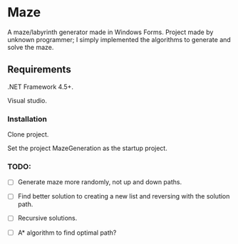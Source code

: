 # Maze #

A maze/labyrinth generator made in Windows Forms. Project made by unknown programmer; I simply implemented the algorithms to generate and solve the maze.

## Requirements ##

.NET Framework 4.5+.

Visual studio.

### Installation ###

Clone project.

Set the project MazeGeneration as the startup project.

### TODO:

- [ ] Generate maze more randomly, not up and down paths.
- [ ] Find better solution to creating a new list and reversing with the solution path.
- [ ] Recursive solutions.
- [ ] A* algorithm to find optimal path?


